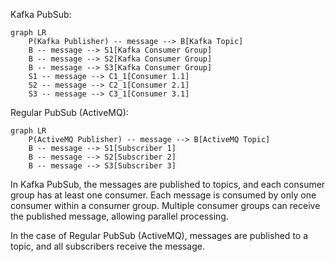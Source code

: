Kafka PubSub:

```mermaid
graph LR
    P(Kafka Publisher) -- message --> B[Kafka Topic]
    B -- message --> S1[Kafka Consumer Group]
    B -- message --> S2[Kafka Consumer Group]
    B -- message --> S3[Kafka Consumer Group]
    S1 -- message --> C1_1[Consumer 1.1]
    S2 -- message --> C2_1[Consumer 2.1]
    S3 -- message --> C3_1[Consumer 3.1]
```

Regular PubSub (ActiveMQ):

```mermaid
graph LR
    P(ActiveMQ Publisher) -- message --> B[ActiveMQ Topic]
    B -- message --> S1[Subscriber 1]
    B -- message --> S2[Subscriber 2]
    B -- message --> S3[Subscriber 3]
```

In Kafka PubSub, the messages are published to topics, and each consumer group has at least one consumer. Each message is consumed by only one consumer within a consumer group. Multiple consumer groups can receive the published message, allowing parallel processing.

In the case of Regular PubSub (ActiveMQ), messages are published to a topic, and all subscribers receive the message.

